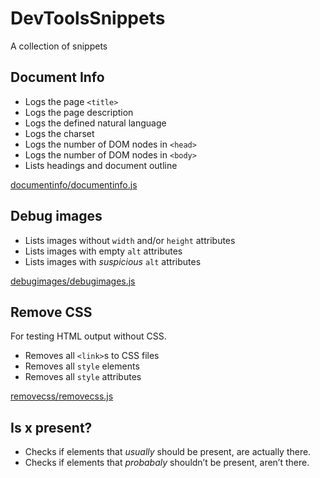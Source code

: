 # DevToolsSnippets

A collection of snippets

## Document Info

* Logs the page `<title>`
* Logs the page description
* Logs the defined natural language
* Logs the charset 
* Logs the number of DOM nodes in `<head>`
* Logs the number of DOM nodes in `<body>`
* Lists headings and document outline

[documentinfo/documentinfo.js](documentinfo.js)
## Debug images

* Lists images without `width` and/or `height` attributes
* Lists images with empty `alt` attributes
* Lists images with _suspicious_  `alt` attributes

[debugimages/debugimages.js](debugimages.js)

## Remove CSS

For testing HTML output without CSS.

* Removes all `<link>`s to CSS files
* Removes all `style` elements
* Removes all `style` attributes

[removecss/removecss.js](removecss.js)

## Is x present?

* Checks if elements that _usually_ should be present, are actually there.
* Checks if elements that _probabaly_ shouldn’t be present, aren’t there.
